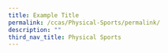 ```yaml
---
title: Example Title
permalink: /ccas/Physical-Sports/permalink/
description: ""
third_nav_title: Physical Sports
---
```

